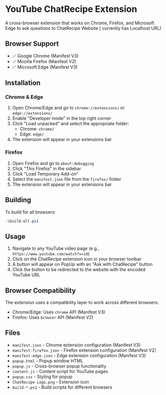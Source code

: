 # YouTube ChatRecipe Extension

A cross-browser extension that works on Chrome, Firefox, and Microsoft Edge to ask questions to ChatRecipe Website (
currently has Localhost URL)

## Browser Support

- ✅ Google Chrome (Manifest V3)
- ✅ Mozilla Firefox (Manifest V2)
- ✅ Microsoft Edge (Manifest V3)

## Installation

### Chrome & Edge

1. Open Chrome/Edge and go to `chrome://extensions/` or `edge://extensions/`
2. Enable "Developer mode" in the top right corner
3. Click "Load unpacked" and select the appropriate folder:
    - Chrome: `chrome/`
    - Edge: `edge/`
4. The extension will appear in your extensions bar

### Firefox

1. Open Firefox and go to `about:debugging`
2. Click "This Firefox" in the sidebar
3. Click "Load Temporary Add-on"
4. Select the `manifest.json` file from the `firefox/` folder
5. The extension will appear in your extensions bar

## Building

To build for all browsers:

```powershell
.\build-all.ps1
```

## Usage

1. Navigate to any YouTube video page (e.g., `https://www.youtube.com/watch?v=id`)
2. Click on the ChatRecipe extension icon in your browser toolbar
3. A button will appear on PopUp with an "Ask with ChatRecipe" button
4. Click the button to be redirected to the website with the encoded YouTube URL

## Browser Compatibility

The extension uses a compatibility layer to work across different browsers:

- Chrome/Edge: Uses `chrome` API (Manifest V3)
- Firefox: Uses `browser` API (Manifest V2)

## Files

- `manifest.json` - Chrome extension configuration (Manifest V3)
- `manifest-firefox.json` - Firefox extension configuration (Manifest V2)
- `manifest-edge.json` - Edge extension configuration (Manifest V3)
- `popup.html` - Popup window HTML
- `popup.js` - Cross-browser popup functionality
- `content.js` - Content script for YouTube pages
- `popup.css` - Styling for popup
- `ChatRecipe Logo.png` - Extension icon
- `build-*.ps1` - Build scripts for different browsers
